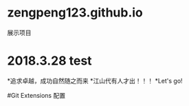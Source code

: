 # zengpeng123.github.io
展示项目

# 2018.3.28 test

*追求卓越，成功自然随之而来
*江山代有人才出！！！
*Let's go!


#Git Extensions 配置